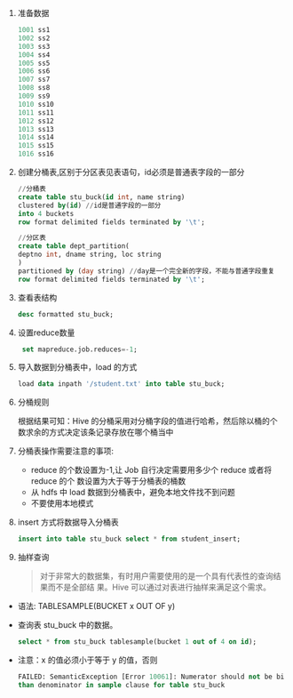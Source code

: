1. 准备数据

   ```sql
   1001	ss1
   1002	ss2
   1003	ss3
   1004	ss4
   1005	ss5
   1006	ss6
   1007	ss7
   1008	ss8
   1009	ss9
   1010	ss10
   1011	ss11
   1012	ss12
   1013	ss13
   1014	ss14
   1015	ss15
   1016	ss16
   ```

2. 创建分桶表,区别于分区表见表语句，id必须是普通表字段的一部分

   ```sql
   //分桶表
   create table stu_buck(id int, name string)
   clustered by(id) //id是普通字段的一部分
   into 4 buckets
   row format delimited fields terminated by '\t';
   ```

   ```sql
   //分区表
   create table dept_partition(
   deptno int, dname string, loc string
   )
   partitioned by (day string) //day是一个完全新的字段，不能与普通字段重复
   row format delimited fields terminated by '\t';
   ```

3. 查看表结构

   ```sql
   desc formatted stu_buck;
   ```

4. 设置reduce数量

   ```sql
    set mapreduce.job.reduces=-1;
   ```

5. 导入数据到分桶表中，load 的方式

   ```sql
   load data inpath '/student.txt' into table stu_buck;
   ```

6. 分桶规则

   根据结果可知：Hive 的分桶采用对分桶字段的值进行哈希，然后除以桶的个数求余的方式决定该条记录存放在哪个桶当中

7. 分桶表操作需要注意的事项:

   * reduce 的个数设置为-1,让 Job 自行决定需要用多少个 reduce 或者将 reduce 的个 数设置为大于等于分桶表的桶数
   * 从 hdfs 中 load 数据到分桶表中，避免本地文件找不到问题
   * 不要使用本地模式

8. insert 方式将数据导入分桶表

   ```sql
   insert into table stu_buck select * from student_insert;
   ```

9. 抽样查询

   > 对于非常大的数据集，有时用户需要使用的是一个具有代表性的查询结果而不是全部结 果。Hive 可以通过对表进行抽样来满足这个需求。

* 语法: TABLESAMPLE(BUCKET x OUT OF y)

* 查询表 stu_buck 中的数据。

  ```sql
  select * from stu_buck tablesample(bucket 1 out of 4 on id);
  ```

* 注意：x 的值必须小于等于 y 的值，否则

  ```sql
  FAILED: SemanticException [Error 10061]: Numerator should not be bigger
  than denominator in sample clause for table stu_buck
  ```

  







